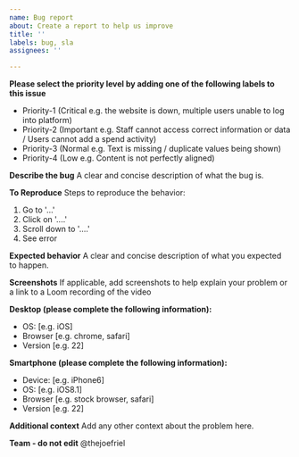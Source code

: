 ```yaml
---
name: Bug report
about: Create a report to help us improve
title: ''
labels: bug, sla
assignees: ''

---
```


**Please select the priority level by adding one of the following labels to this issue**
- Priority-1 (Critical e.g. the website is down, multiple users unable to log into platform)
- Priority-2 (Important e.g. Staff cannot access correct information or data / Users cannot add a spend activity)
- Priority-3 (Normal e.g. Text is missing / duplicate values being shown)
- Priority-4 (Low e.g. Content is not perfectly aligned)

**Describe the bug**
A clear and concise description of what the bug is.

**To Reproduce**
Steps to reproduce the behavior:
1. Go to '...'
2. Click on '....'
3. Scroll down to '....'
4. See error

**Expected behavior**
A clear and concise description of what you expected to happen.

**Screenshots**
If applicable, add screenshots to help explain your problem or a link to a Loom recording of the video

**Desktop (please complete the following information):**
 - OS: [e.g. iOS]
 - Browser [e.g. chrome, safari]
 - Version [e.g. 22]

**Smartphone (please complete the following information):**
 - Device: [e.g. iPhone6]
 - OS: [e.g. iOS8.1]
 - Browser [e.g. stock browser, safari]
 - Version [e.g. 22]

**Additional context**
Add any other context about the problem here.

**Team - do not edit**
@thejoefriel
